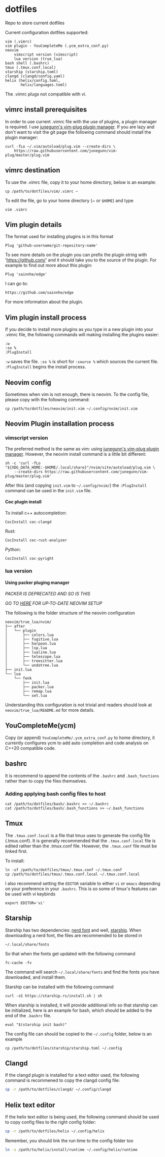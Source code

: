 # dotfiles
Repo to store current dotfiles

Current configuration dotfiles supported:

```
vim (.vimrc)
vim plugin - YouCompleteMe (.ycm_extra_conf.py)
neovim 
    vimscript version (vimscript)
    lua version (true_lua)
bash shell (.bashrc)
tmux (.tmux.conf.local)
starship (starship.toml)
clangd (clangd/config.yaml)
helix (helix/config.toml,
       helix/languages.toml)
```

The .vimrc plugs not compatible with vi.

## vimrc install prerequisites

In order to use current .vimrc file with the use of plugins, a plugin manager is required. I use [junegunn's vim-plug plugin manager](https://github.com/junegunn/vim-plug). If you are lazy and don't want to visit the git page the following command should install the plugin manager:

```
curl -fLo ~/.vim/autoload/plug.vim --create-dirs \
    https://raw.githubusercontent.com/junegunn/vim-plug/master/plug.vim
```

## vimrc destination

To use the .vimrc file, copy it to your home directory, below is an example:

```
cp /path/to/dotfiles/vim/.vimrc ~
```

To edit the file, go to your home directory (~ or `$HOME`) and type

```
vim .vimrc
```


## Vim plugin details
The format used for installing plugins is in this format

```
Plug 'github-username/git-repository-name'
```

To see more details on the plugin you can prefix the plugin string with 'https://github.com/' and it should take you to the source of the plugin. For example to find out more about this plugin:

```
Plug 'sainnhe/edge'
```

I can go to:

```
https://github.com/sainnhe/edge
```

For more information about the plugin.

## Vim plugin install process

If you decide to install more plugins as you type in a new plugin into your .vimrc file, the following commands will making installing the plugins easier:

```
:w
:so %
:PlugInstall
```

`:w` saves the file. `:so %` is short for `:source %` which sources the current file. `:PlugInstall` begins the install process.

## Neovim config
Sometimes when vim is not enough, there is neovim. To the config file, please copy with the following command:

```
cp /path/to/dotfiles/neovim/init.vim ~/.config/nvim/init.vim
```

## Neovim Plugin installation process
### vimscript version
The preferred method is the same as vim: using [junegunn's vim-plug plugin manager](https://github.com/junegunn/vim-plug). However, the neovim install command is a little bit different:

```
sh -c 'curl -fLo "${XDG_DATA_HOME:-$HOME/.local/share}"/nvim/site/autoload/plug.vim \
    --create-dirs https://raw.githubusercontent.com/junegunn/vim-plug/master/plug.vim'
```

After this (and copying `init.vim` to `~/.config/nvim/`) the `:PlugInstall` command can be used in the `init.vim` file.

#### Coc plugin install
To install c++ autocompletion:

```
CocInstall coc-clangd
```

Rust:

```
CocInstall coc-rust-analyzer
```

Python:

```
CocInstall coc-pyright
```

### lua version
#### Using packer pluging manager
*PACKER IS DEPRECATED AND SO IS THIS*

*GO TO [HERE](https://github.com/fviramontes8/lazyfenk) FOR UP-TO-DATE NEOVIM SETUP*

The following is the folder structure of the neovim configuration

```
neovim/true_lua/nvim/
├── after
│   └── plugin
│       ├── colors.lua
│       ├── fugitive.lua
│       ├── harpoon.lua
│       ├── lsp.lua
│       ├── lualine.lua
│       ├── telescope.lua
│       ├── treesitter.lua
│       └── undotree.lua
├── init.lua
└── lua
    └── fenk
        ├── init.lua
        ├── packer.lua
        ├── remap.lua
        └── set.lua

```
Understanding this configuration is not trivial and readers should look at `neovim/true_lua/README.md` for more details.

## YouCompleteMe(ycm)
Copy (or append) `YouCompleteMe/.ycm_extra_conf.py` to home directory, it currently configures ycm to add auto completion and code analysis on C++20 compatible code.

## bashrc
It is recommend to append the contents of the `.bashrc` and `.bash_functions` rather than to copy the files themselves.

### Adding applying bash config files to host
```
cat /path/to/dotfiles/bash/.bashrc >> ~/.bashrc
cat /path/to/dotfiles/bash/.bash_functions >> ~/.bash_functions
```

## Tmux
The `.tmux.conf.local` is a file that tmux uses to generate the config file (.tmux.conf). It is generally recommended that the `.tmux.conf.local` file is edited rather than the .tmux.conf file. However, the `.tmux.conf` file must be linked first.

To install:
```
ln -sf /path/to/dotfiles/tmux/.tmux.conf ~/.tmux.conf
cp /path/to/dotfiles/tmux/.tmux.conf.local ~/.tmux.conf.local
```

I also recommend setting the `EDITOR` variable to either `vi` or `emacs` depending on your preference in your `.bashrc`. This is so some of tmux's features can be used with vi keybinds

```
export EDITOR='vi'
```

## Starship
Starship has two dependencies: [nerd font](https://www.nerdfonts.com/font-downloads) and well, [starship](https://starship.rs). When downloading a nerd font, the files are recommended to be stored in
```
~/.local/share/fonts
```
So that when the fonts get updated with the following command
```
fc-cache -fv
```
The command will search `~/.local/share/fonts` and find the fonts you have downloaded, and install them.

Starship can be installed with the following command
```
curl -sS https://starship.rs/install.sh | sh
```
When starship is installed, it will provide additional info so that starship can be initialized, here is an example for bash, which should be added to the end of the `.bashrc` file.
```
eval "$(starship init bash)"
```
The config file can should be copied to the `~/.config` folder, below is an example
```
cp /path/to/dotfiles/starship/starship.toml ~/.config
```

## Clangd
If the clangd plugin is installed for a text editor used, the following command is recommened to copy the clangd config file:
```sh
cp -r /path/to/dotfiles/clangd/ ~/.config/clangd
```

## Helix text editor
If the helix text editor is being used, the following command should be used to copy config files to the right config folder:
```sh
cp -r /path/to/dotfiles/helix ~/.config/helix
```

Remember, you should link the run time to the config folder too
```sh
ln -s /path/to/helix/install/runtime ~/.config/helix/runtime
```
